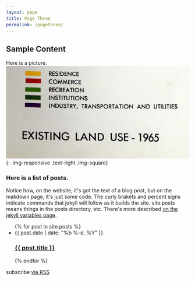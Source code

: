 ```yaml
---
layout: page
title: Page Three
permalink: /pagethree/
---
```


## Sample Content
Here is a picture.
![legend](/assets/images/land-use-key.png){: .img-responsive .text-right .img-square}

### Here is a list of posts.

Notice how, on the website, it's got the text of a blog post, but on the makdown page, it's just some code.
The curly brakets and percent signs indicate commands that jekyll will follow as it builds the site. site.posts means things in the posts directory, etc. There's more described [on the jekyll variables page](https://jekyllrb.com/docs/variables/).

<ul class="post-list">
  {% for post in site.posts %}
    <li>{{ post.date | date: "%b %-d, %Y" }}
      <h3>
        <a href="{{ post.url | prepend: site.baseurl }}">{{ post.title }}</a>
      </h3>
    </li>
  {% endfor %}
</ul>

<p class="rss-subscribe">subscribe <a href="{{ "/feed.xml" | prepend: site.baseurl }}">via RSS</a></p>
